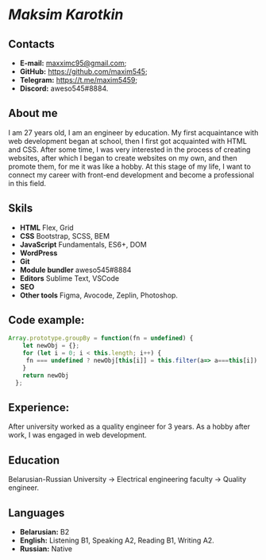 # *Maksim Karotkin*

## Contacts
+ __E-mail:__ maxximc95@gmail.com;
+ __GitHub:__ https://github.com/maxim545;
+ __Telegram:__ https://t.me/maxim5459;
+ __Discord:__ aweso545#8884.

## About me

I am 27 years old, I am an engineer by education. My first acquaintance with web development began at school, then I first got acquainted with HTML and CSS. After some time, I was very interested in the process of creating websites, after which I began to create websites on my own, and then promote them, for me it was like a hobby.
At this stage of my life, I want to connect my career with front-end development and become a professional in this field.

## Skils
+ __HTML__ Flex, Grid
+ __CSS__ Bootstrap, SCSS, BEM
+ __JavaScript__ Fundamentals, ES6+, DOM
+ __WordPress__ 
+ __Git__
+ __Module bundler__ aweso545#8884
+ __Editors__ Sublime Text, VSCode
+ __SEO__
+ __Other tools__ Figma, Avocode, Zeplin, Photoshop.


## Code example:
``` js
Array.prototype.groupBy = function(fn = undefined) {
    let newObj = {};
    for (let i = 0; i < this.length; i++) {
     fn === undefined ? newObj[this[i]] = this.filter(a=> a===this[i]) : newObj[fn(this[i])] = this.filter(a=> fn(a)===fn(this[i]))
    } 
    return newObj
  };
```

## Experience:
After university worked as a quality engineer for 3 years. As a hobby after work, I was engaged in web development. 


## Education
Belarusian-Russian University -> Electrical engineering faculty -> Quality engineer.

## Languages
+ __Belarusian:__ B2
+ __English:__ Listening B1, Speaking A2, Reading B1, Writing A2.
+ __Russian:__ Native
